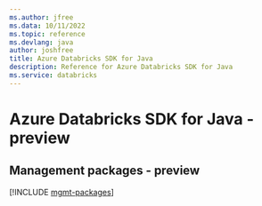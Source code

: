 ```yaml
---
ms.author: jfree
ms.data: 10/11/2022
ms.topic: reference
ms.devlang: java
author: joshfree
title: Azure Databricks SDK for Java
description: Reference for Azure Databricks SDK for Java
ms.service: databricks
---
```

# Azure Databricks SDK for Java - preview

## Management packages - preview
[!INCLUDE [mgmt-packages](databricks-mgmt-index.md)]
